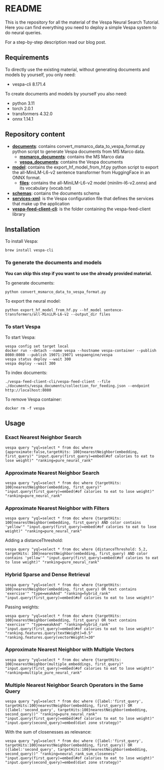 # README #
This is the repository for all the material of the Vespa Neural Search Tutorial.
Here you can find everything you need to deploy a simple Vespa system to do neural queries.

For a step-by-step description read our blog post.

## Requirements ##
To directly use the existing material, without generating documents and models by yourself, you only need:
- vespa-cli 8.171.4

To create documents and models by yourself you also need:
- python 3.11
- torch 2.0.1
- transformers 4.32.0
- onnx 1.14.1

## Repository content ##
- **[documents](documents)**: contains convert_msmarco_data_to_vespa_format.py python script to generate Vespa documents from MS Marco data.
  - **[msmarco_documents](documents/msmarco_documents)**: contains the MS Marco data
  - **[vespa_documents](documents/vespa_documents)**: contains the Vespa documents
- **[model](model)**: contains the export_hf_model_from_hf.py python script to export the all-MiniLM-L6-v2 sentence transformer from HuggingFace in an ONNX format.
  - **[files](model/files)**: contains the all-MiniLM-L6-v2 model (minilm-l6-v2.onnx) and its vocabulary (vocab.txt)
- **[schemas](schemas)**: contains the documents schema
- **[services-xml](services.xml)**: is the Vespa configuration file that defines the services that make up the application
- **[vespa-feed-client-cli](vespa-feed-client-cli)**: is the folder containing the vespa-feed-client library

## Installation ##
To install Vespa:
````
brew install vespa-cli
````
### To generate the documents and models ###
**You can skip this step if you want to use the already provided material.**

To generate documents:
````
python convert_msmarco_data_to_vespa_format.py
````
To export the neural model:
````
python export_hf_model_from_hf.py --hf_model sentence-transformers/all-MiniLM-L6-v2 --output_dir files
````
### To start Vespa ###
To start Vespa:
````
vespa config set target local
docker run --detach --name vespa --hostname vespa-container --publish 8080:8080 --publish 19071:19071 vespaengine/vespa
vespa status deploy --wait 300
vespa deploy --wait 300
````
To index documents:
````
./vespa-feed-client-cli/vespa-feed-client --file ./documents/vespa_documents/collection_for_feeding.json --endpoint http://localhost:8080
````
To remove Vespa container:
````
docker rm -f vespa
````

## Usage ##
### Exact Nearest Neighbor Search ###
````
vespa query "yql=select * from doc where {approximate:false,targetHits: 100}nearestNeighbor(embedding, first_query)" "input.query(first_query)=embed(#of calories to eat to lose weight)" "ranking=pure_neural_rank"
````
### Approximate Nearest Neighbor Search ###
````
vespa query "yql=select * from doc where {targetHits: 100}nearestNeighbor(embedding, first_query)" "input.query(first_query)=embed(#of calories to eat to lose weight)" "ranking=pure_neural_rank"
````
### Approximate Nearest Neighbor with Filters ###
````
vespa query "yql=select * from doc where {targetHits: 100}nearestNeighbor(embedding, first_query) AND color contains 'yellow'" "input.query(first_query)=embed(#of calories to eat to lose weight)" "ranking=pure_neural_rank"
````
Adding a distanceThreshold:
````
vespa query "yql=select * from doc where {distanceThreshold: 5.2, targetHits: 100}nearestNeighbor(embedding, first_query) AND color contains 'yellow'" "input.query(first_query)=embed(#of calories to eat to lose weight)" "ranking=pure_neural_rank"
````
### Hybrid Sparse and Dense Retrieval ###
````
vespa query "yql=select * from doc where {targetHits: 100}nearestNeighbor(embedding, first_query) OR text contains 'exercise'" "type=weakAnd" "ranking=hybrid_rank" "input.query(first_query)=embed(#of calories to eat to lose weight)"
````
Passing weights:
````
vespa query "yql=select * from doc where {targetHits: 100}nearestNeighbor(embedding, first_query) OR text contains 'exercise'" "type=weakAnd" "ranking=hybrid_rank" "input.query(first_query)=embed(#of calories to eat to lose weight)" "ranking.features.query(textWeight)=0.5" "ranking.features.query(vectorWeight)=30"
````
### Approximate Nearest Neighbor with Multiple Vectors ###
````
vespa query "yql=select * from doc where {targetHits: 100}nearestNeighbor(multiple_embeddings, first_query)" "input.query(first_query)=embed(#of calories to eat to lose weight)" "ranking=multiple_pure_neural_rank"
````
### Multiple Nearest Neighbor Search Operators in the Same Query ###
````
vespa query "yql=select * from doc where ({label:'first_query', targetHits:100}nearestNeighbor(embedding, first_query)) OR ({label:'second_query', targetHits:100}nearestNeighbor(embedding, second_query))" "ranking=pure_neural_rank" "input.query(first_query)=embed(#of calories to eat to lose weight)" "input.query(second_query)=embed(diet zone strategy)"
````
With the sum of closenesses as relevance:
````
vespa query "yql=select * from doc where ({label:'first_query', targetHits:100}nearestNeighbor(embedding, first_query)) OR ({label:'second_query', targetHits:100}nearestNeighbor(embedding, second_query))" "ranking=neural_rank_sum_closeness" "input.query(first_query)=embed(#of calories to eat to lose weight)" "input.query(second_query)=embed(diet zone strategy)"
````
